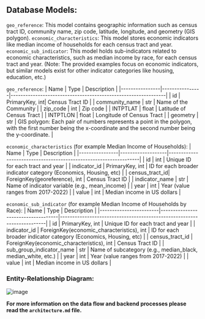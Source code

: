 ## Database Models:
`geo_reference`: This model contains geographic information such as census tract ID, community name, zip code, latitude, longitude, and geometry (GIS polygon).
`economic_characteristics`: This model stores economic indicators like median income of households for each census tract and year.
`economic_sub_indicator`: This model holds sub-indicators related to economic characteristics, such as median income by race, for each census tract and year.
(Note: The provided examples focus on economic indicators, but similar models exist for other indicator categories like housing, education, etc.)

`geo_reference`:
| Name           | Type           | Description                                                   |
|----------------|----------------|---------------------------------------------------------------|
| id             | PrimaryKey, int| Census Tract ID                                               |
| community_name | str            | Name of the Community                                         |
| zip_code       | int            | Zip code                                                      |
| INTPTLAT       | float          | Latitude of Census Tract                                      |
| INTPTLON       | float          | Longitude of Census Tract                                     |
| geometry       | str            | GIS polygon: Each pair of numbers represents a point in the polygon, with the first number being the x-coordinate and the second number being the y-coordinate. |

`economic_characteristics` (for example Median Income of Households):
| Name           | Type              | Description                                                      |
|----------------|-------------------|------------------------------------------------------------------|
| id             | int               | Unique ID for each tract and year                                |
| indicator_id   | PrimaryKey, int   | ID for each broader indicator category (Economics, Housing, etc) |
| census_tract_id| ForeignKey(georeference), int | Census Tract ID                                            |
| indicator_name | str               | Name of indicator variable (e.g., mean_income)                   |
| year           | int               | Year (value ranges from 2017-2022)                               |
| value          | int               | Median income in US dollars                                      |

`economic_sub_indicator` (for example Median Income of Households by Race):
| Name                   | Type                               | Description                                                            |
|------------------------|------------------------------------|------------------------------------------------------------------------|
| id                     | PrimaryKey, int                   | Unique ID for each tract and year                                      |
| indicator_id           | ForeignKey(economic_characteristics), int | ID for each broader indicator category (Economics, Housing, etc) |
| census_tract_id        | ForeignKey(economic_characteristics), int | Census Tract ID                                                  |
| sub_group_indicator_name | str                               | Name of subcategory (e.g., median_black, median_white, etc.)            |
| year                   | int                                | Year (value ranges from 2017-2022)                                     |
| value                  | int                                | Median income in US dollars                                            |

### Entity-Relationship Diagram:
![image](https://github.com/uchicago-capp-30320/DataForGood-chicago/assets/111541644/c10b12d7-c39d-4ef9-8451-21e7c4e8bc74)

**For more information on the data flow and backend processes please read the `architecture.md` file.**
